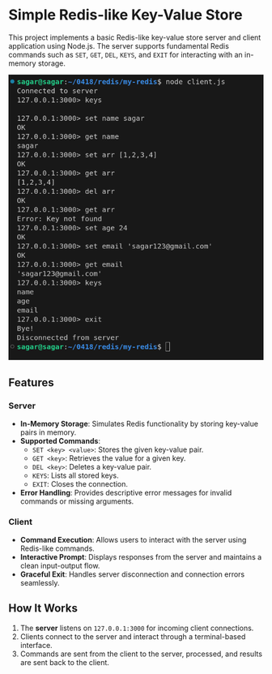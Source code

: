# Simple Redis-like Key-Value Store

This project implements a basic Redis-like key-value store server and client application using Node.js. The server supports fundamental Redis commands such as `SET`, `GET`, `DEL`, `KEYS`, and `EXIT` for interacting with an in-memory storage.

![Demo Image](demo.png)

## Features

### Server
- **In-Memory Storage**: Simulates Redis functionality by storing key-value pairs in memory.
- **Supported Commands**:
  - `SET <key> <value>`: Stores the given key-value pair.
  - `GET <key>`: Retrieves the value for a given key.
  - `DEL <key>`: Deletes a key-value pair.
  - `KEYS`: Lists all stored keys.
  - `EXIT`: Closes the connection.
- **Error Handling**: Provides descriptive error messages for invalid commands or missing arguments.

### Client
- **Command Execution**: Allows users to interact with the server using Redis-like commands.
- **Interactive Prompt**: Displays responses from the server and maintains a clean input-output flow.
- **Graceful Exit**: Handles server disconnection and connection errors seamlessly.

## How It Works
1. The **server** listens on `127.0.0.1:3000` for incoming client connections.
2. Clients connect to the server and interact through a terminal-based interface.
3. Commands are sent from the client to the server, processed, and results are sent back to the client.

